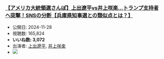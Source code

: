 ### [【アメリカ大統領選さんぽ】上出遼平vs井上咲楽…トランプ支持者へ突撃！SNSの分断【兵庫県知事選との類似点とは？】](https://www.youtube.com/watch?v=A-LLraiLD5I)
-   公開日: 2024-11-28
-   視聴数: 165,824
-   **いいね数: 3,072**
-   出演者: [上出遼平](/rehacq_fan/people/上出遼平 "wikilink"), [井上咲楽](/rehacq_fan/people/井上咲楽 "wikilink")
- [![](https://img.youtube.com/vi/A-LLraiLD5I/hqdefault.jpg)](https://www.youtube.com/watch?v=A-LLraiLD5I)
